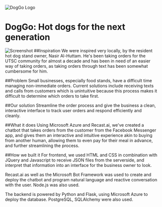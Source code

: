 
![DogGo Logo](https://i.imgur.com/26pMCAx.png)
# DogGo: Hot dogs for the next generation
![Screenshot](https://i.imgur.com/f9ik7l5.png)
##Inspiration
We were inspired very locally, by the resident hot dog stand owner, Nasir Al-Huttam. He's been taking orders for the UTSC community for almost a decade and has been in need of an easier way of taking orders, as taking orders through text has been somewhat cumbersome for him.

##Problem
Small businesses, especially food stands, have a difficult time managing non-immediate orders. Current solutions include receiving texts and calls from customers which is unintuitive because this process makes it difficult to determine which orders to take first.

##Our solution
Streamline the order process and give the business a clean, interactive interface to track user orders and respond efficiently and cleanly.

##What it does
Using Microsoft Azure and Recast.ai, we've created a chatbot that takes orders from the customer from the Facebook Messenger app, and gives them an interactive and intuitive experience akin to buying from another human, allowing them to even pay for their meal in advance, and further streamlining the process.

##How we built it
For frontend, we used HTML and CSS in combination with JQuery and Javascript to receive JSON files from the serverside, and interpret that information into an interface for the business owner to look.

Recast.ai as well as the Microsoft Bot Framework was used to create and deploy the chatbot and program natural language and reactive conversation with the user. Node.js was also used.

The backend is powered by Python and Flask, using Microsoft Azure to deploy the database. PostgreSQL, SQLAlchemy were also used.

